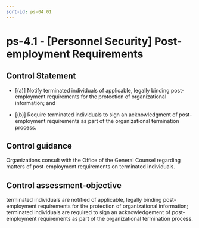 ```yaml
---
sort-id: ps-04.01
---
```


# ps-4.1 - \[Personnel Security\] Post-employment Requirements

## Control Statement

- \[(a)\] Notify terminated individuals of applicable, legally binding post-employment requirements for the protection of organizational information; and

- \[(b)\] Require terminated individuals to sign an acknowledgment of post-employment requirements as part of the organizational termination process.

## Control guidance

Organizations consult with the Office of the General Counsel regarding matters of post-employment requirements on terminated individuals.

## Control assessment-objective

terminated individuals are notified of applicable, legally binding post-employment requirements for the protection of organizational information;
terminated individuals are required to sign an acknowledgement of post-employment requirements as part of the organizational termination process.
